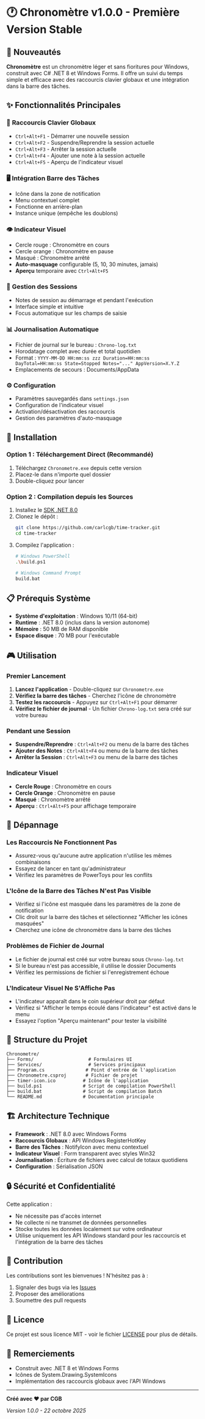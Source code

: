 # 🕐 Chronomètre v1.0.0 - Première Version Stable

## 🎉 Nouveautés

**Chronomètre** est un chronomètre léger et sans fioritures pour Windows, construit avec C# .NET 8 et Windows Forms. Il offre un suivi du temps simple et efficace avec des raccourcis clavier globaux et une intégration dans la barre des tâches.

## ✨ Fonctionnalités Principales

### 🎯 **Raccourcis Clavier Globaux**
- `Ctrl+Alt+F1` - Démarrer une nouvelle session
- `Ctrl+Alt+F2` - Suspendre/Reprendre la session actuelle
- `Ctrl+Alt+F3` - Arrêter la session actuelle
- `Ctrl+Alt+F4` - Ajouter une note à la session actuelle
- `Ctrl+Alt+F5` - Aperçu de l'indicateur visuel

### 🖥️ **Intégration Barre des Tâches**
- Icône dans la zone de notification
- Menu contextuel complet
- Fonctionne en arrière-plan
- Instance unique (empêche les doublons)

### 👁️ **Indicateur Visuel**
- Cercle rouge : Chronomètre en cours
- Cercle orange : Chronomètre en pause
- Masqué : Chronomètre arrêté
- **Auto-masquage** configurable (5, 10, 30 minutes, jamais)
- **Aperçu** temporaire avec `Ctrl+Alt+F5`

### 📝 **Gestion des Sessions**
- Notes de session au démarrage et pendant l'exécution
- Interface simple et intuitive
- Focus automatique sur les champs de saisie

### 📊 **Journalisation Automatique**
- Fichier de journal sur le bureau : `Chrono-log.txt`
- Horodatage complet avec durée et total quotidien
- Format : `YYYY-MM-DD HH:mm:ss zzz Duration=HH:mm:ss DayTotal=HH:mm:ss State=Stopped Notes="..." AppVersion=X.Y.Z`
- Emplacements de secours : Documents/AppData

### ⚙️ **Configuration**
- Paramètres sauvegardés dans `settings.json`
- Configuration de l'indicateur visuel
- Activation/désactivation des raccourcis
- Gestion des paramètres d'auto-masquage

## 🚀 Installation

### Option 1 : Téléchargement Direct (Recommandé)
1. Téléchargez `Chronometre.exe` depuis cette version
2. Placez-le dans n'importe quel dossier
3. Double-cliquez pour lancer

### Option 2 : Compilation depuis les Sources
1. Installez le [SDK .NET 8.0](https://dotnet.microsoft.com/download/dotnet/8.0)
2. Clonez le dépôt :
   ```bash
   git clone https://github.com/carlcgb/time-tracker.git
   cd time-tracker
   ```
3. Compilez l'application :
   ```bash
   # Windows PowerShell
   .\build.ps1
   
   # Windows Command Prompt
   build.bat
   ```

## 📋 Prérequis Système

- **Système d'exploitation** : Windows 10/11 (64-bit)
- **Runtime** : .NET 8.0 (inclus dans la version autonome)
- **Mémoire** : 50 MB de RAM disponible
- **Espace disque** : 70 MB pour l'exécutable

## 🎮 Utilisation

### Premier Lancement
1. **Lancez l'application** - Double-cliquez sur `Chronometre.exe`
2. **Vérifiez la barre des tâches** - Cherchez l'icône de chronomètre
3. **Testez les raccourcis** - Appuyez sur `Ctrl+Alt+F1` pour démarrer
4. **Vérifiez le fichier de journal** - Un fichier `Chrono-log.txt` sera créé sur votre bureau

### Pendant une Session
- **Suspendre/Reprendre** : `Ctrl+Alt+F2` ou menu de la barre des tâches
- **Ajouter des Notes** : `Ctrl+Alt+F4` ou menu de la barre des tâches
- **Arrêter la Session** : `Ctrl+Alt+F3` ou menu de la barre des tâches

### Indicateur Visuel
- **Cercle Rouge** : Chronomètre en cours
- **Cercle Orange** : Chronomètre en pause
- **Masqué** : Chronomètre arrêté
- **Aperçu** : `Ctrl+Alt+F5` pour affichage temporaire

## 🔧 Dépannage

### Les Raccourcis Ne Fonctionnent Pas
- Assurez-vous qu'aucune autre application n'utilise les mêmes combinaisons
- Essayez de lancer en tant qu'administrateur
- Vérifiez les paramètres de PowerToys pour les conflits

### L'Icône de la Barre des Tâches N'est Pas Visible
- Vérifiez si l'icône est masquée dans les paramètres de la zone de notification
- Clic droit sur la barre des tâches et sélectionnez "Afficher les icônes masquées"
- Cherchez une icône de chronomètre dans la barre des tâches

### Problèmes de Fichier de Journal
- Le fichier de journal est créé sur votre bureau sous `Chrono-log.txt`
- Si le bureau n'est pas accessible, il utilise le dossier Documents
- Vérifiez les permissions de fichier si l'enregistrement échoue

### L'Indicateur Visuel Ne S'Affiche Pas
- L'indicateur apparaît dans le coin supérieur droit par défaut
- Vérifiez si "Afficher le temps écoulé dans l'indicateur" est activé dans le menu
- Essayez l'option "Aperçu maintenant" pour tester la visibilité

## 📁 Structure du Projet

```
Chronometre/
├── Forms/                    # Formulaires UI
├── Services/                 # Services principaux
├── Program.cs               # Point d'entrée de l'application
├── Chronometre.csproj       # Fichier de projet
├── timer-icon.ico          # Icône de l'application
├── build.ps1               # Script de compilation PowerShell
├── build.bat               # Script de compilation Batch
└── README.md               # Documentation principale
```

## 🏗️ Architecture Technique

- **Framework** : .NET 8.0 avec Windows Forms
- **Raccourcis Globaux** : API Windows RegisterHotKey
- **Barre des Tâches** : NotifyIcon avec menu contextuel
- **Indicateur Visuel** : Form transparent avec styles Win32
- **Journalisation** : Écriture de fichiers avec calcul de totaux quotidiens
- **Configuration** : Sérialisation JSON

## 🔒 Sécurité et Confidentialité

Cette application :
- Ne nécessite pas d'accès internet
- Ne collecte ni ne transmet de données personnelles
- Stocke toutes les données localement sur votre ordinateur
- Utilise uniquement les API Windows standard pour les raccourcis et l'intégration de la barre des tâches

## 🤝 Contribution

Les contributions sont les bienvenues ! N'hésitez pas à :
1. Signaler des bugs via les [Issues](../../issues)
2. Proposer des améliorations
3. Soumettre des pull requests

## 📄 Licence

Ce projet est sous licence MIT - voir le fichier [LICENSE](LICENSE) pour plus de détails.

## 🙏 Remerciements

- Construit avec .NET 8 et Windows Forms
- Icônes de System.Drawing.SystemIcons
- Implémentation des raccourcis globaux avec l'API Windows

---

**Créé avec ❤️ par CGB**

*Version 1.0.0 - 22 octobre 2025*
